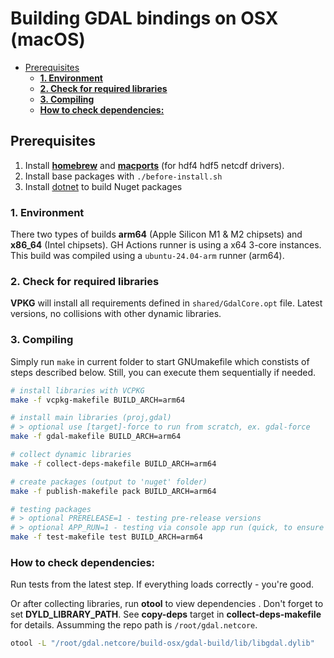 # Building GDAL bindings on OSX (macOS)
 
  * [Prerequisites](#prerequisites)
    + [**1. Environment**](#1-environment)
    + [**2. Check for required libraries**](#2-check-for-required-libraries)
    + [**3. Compiling**](#3-compiling)
    + [**How to check dependencies:**](#6-how-to-check-dependencies)

## Prerequisites

1. Install [**homebrew**](https://docs.brew.sh/Installation) and [**macports**](https://www.macports.org/install.php) (for hdf4 hdf5 netcdf drivers).
2. Install base packages with `./before-install.sh`
3. Install [dotnet](https://dotnet.microsoft.com/en-us/download) to build Nuget packages

### **1. Environment**
There two types of builds **arm64** (Apple Silicon M1 & M2 chipsets) and **x86_64** (Intel chipsets). GH Actions runner is using a x64 3-core instances.
This build was compiled using a `ubuntu-24.04-arm` runner (arm64).
 
### **2. Check for required libraries**
 **VPKG** will install all requirements defined in `shared/GdalCore.opt` file. Latest versions, no collisions with other dynamic libraries.

### **3. Compiling**

Simply run `make` in current folder to start GNUmakefile which constists of steps described below.
Still, you can execute them sequentially if needed.

```bash
# install libraries with VCPKG
make -f vcpkg-makefile BUILD_ARCH=arm64

# install main libraries (proj,gdal)
# > optional use [target]-force to run from scratch, ex. gdal-force
make -f gdal-makefile BUILD_ARCH=arm64

# collect dynamic libraries 
make -f collect-deps-makefile BUILD_ARCH=arm64

# create packages (output to 'nuget' folder)
make -f publish-makefile pack BUILD_ARCH=arm64

# testing packages
# > optional PRERELEASE=1 - testing pre-release versions
# > optional APP_RUN=1 - testing via console app run (quick, to ensure deps were loaded correctly)
make -f test-makefile test BUILD_ARCH=arm64
```

### **How to check dependencies:**
Run tests from the latest step. If everything loads correctly - you're good.

Or after collecting libraries, run **otool** to view dependencies .
Don't forget to set **DYLD_LIBRARY_PATH**. See **copy-deps** target in **collect-deps-makefile** for details. Assumming the repo path is `/root/gdal.netcore`.
```bash
otool -L "/root/gdal.netcore/build-osx/gdal-build/lib/libgdal.dylib"
```
